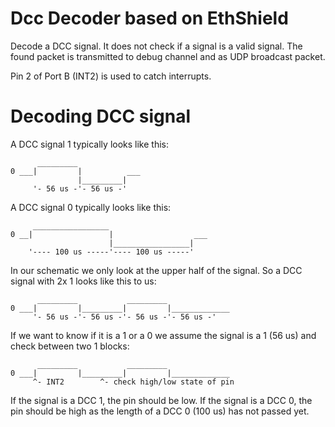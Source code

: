 Dcc Decoder based on EthShield
==============================

Decode a DCC signal. It does not check if a signal is
a valid signal. The found packet is transmitted to
debug channel and as UDP broadcast packet.

Pin 2 of Port B (INT2) is used to catch interrupts.


# Decoding DCC signal

A DCC signal 1 typically looks like this:
````
      _________
0 ___|         |          ___
               |_________|
     '- 56 us -'- 56 us -'
````

A DCC signal 0 typically looks like this:
````
     _________________
0 __|                 |                  ___
                      |_________________|
    '---- 100 us -----'---- 100 us -----'
````

In our schematic we only look at the upper half of the
signal. So a DCC signal with 2x 1 looks like this to us:
````
      _________           _________
0 ___|         |_________|         |_____________
     '- 56 us -'- 56 us -'- 56 us -'- 56 us -'
````

If we want to know if it is a 1 or a 0 we assume the
signal is a 1 (56 us) and check between two 1 blocks:
````
      _________           _________
0 ___|         |_________|         |_____________
     ^- INT2        ^- check high/low state of pin
````

If the signal is a DCC 1, the pin should be low. If the
signal is a DCC 0, the pin should be high as the length
of a DCC 0 (100 us) has not passed yet.
